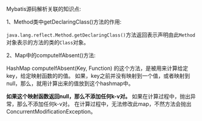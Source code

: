 Mybatis源码解析关联的知识点:

1、Method类中getDeclaringClass()方法的作用:

`java.lang.reflect.Method.getDeclaringClass()`方法返回表示声明由此`Method`对象表示的方法的类的`Class`对象。

2、Map中的computeIfAbsent()方法:

HashMap computeIfAbsent(Key, Function) 的这个方法，是被用来计算给定key，给定映射函数的的值。
如果，key之前并没有映射到一个值，或者映射到null，那么，就用计算出来的值放到这个hashmap中。

**如果这个映射函数返回null，那么不添加任何k-v对。**
如果在计算过程中，抛出异常，那么不添加任何k-v对。
在计算过程中，无法修改此map，不然方法会抛出ConcurrentModificationException。	